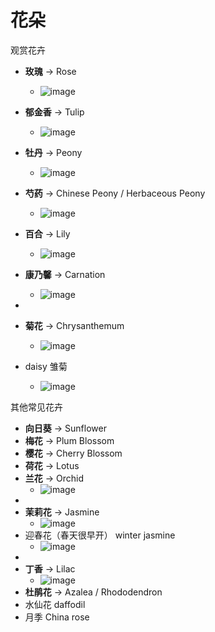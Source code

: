  

# 花朵

观赏花卉  
- **玫瑰** → Rose
  - ![image](https://github.com/user-attachments/assets/dac83a4e-0e23-49f6-aa0a-2c264e4e0783)
- **郁金香** → Tulip
  - ![image](https://github.com/user-attachments/assets/7d16ebdf-0740-40ef-a827-ee1166017367)
- **牡丹** → Peony
  - ![image](https://github.com/user-attachments/assets/8dd16097-813a-4699-8b73-f35823647c5f)
- **芍药** → Chinese Peony / Herbaceous Peony
  - ![image](https://github.com/user-attachments/assets/44783584-1fef-42e2-8e14-a0d47f202b29)
- **百合** → Lily
  - ![image](https://github.com/user-attachments/assets/7517b1a7-bf49-4b9b-b8bc-a991eb11205a)
- **康乃馨** → Carnation
  - ![image](https://github.com/user-attachments/assets/32a6da2f-0a8b-4f7f-9951-46842f8feaf1)
 
-
- **菊花** → Chrysanthemum
  - ![image](https://github.com/user-attachments/assets/793d46ed-1c21-4005-a768-c1c55b9d0b35)
- daisy 雏菊
  - ![image](https://github.com/user-attachments/assets/0e2e35e7-c217-45c3-9f22-b73ed5de0f48)

其他常见花卉
- **向日葵** → Sunflower
- **梅花** → Plum Blossom  
- **樱花** → Cherry Blossom  
- **荷花** → Lotus  
- **兰花** → Orchid
  - ![image](https://github.com/user-attachments/assets/d3bb9f47-1f03-44dd-922d-6238352904ad)
-
- **茉莉花** → Jasmine
  - ![image](https://github.com/user-attachments/assets/7214b2af-b2eb-4edc-8420-8034c2715654)
- 迎春花（春天很早开） winter jasmine
  - ![image](https://github.com/user-attachments/assets/172e510b-56c2-4498-bf15-d8becd5745ee)
-
- **丁香** → Lilac
  - ![image](https://github.com/user-attachments/assets/7ecac555-0aa3-416e-9a27-402f93965cfc)
- **杜鹃花** → Azalea / Rhododendron  
- 水仙花 daffodil
- 月季 China rose
